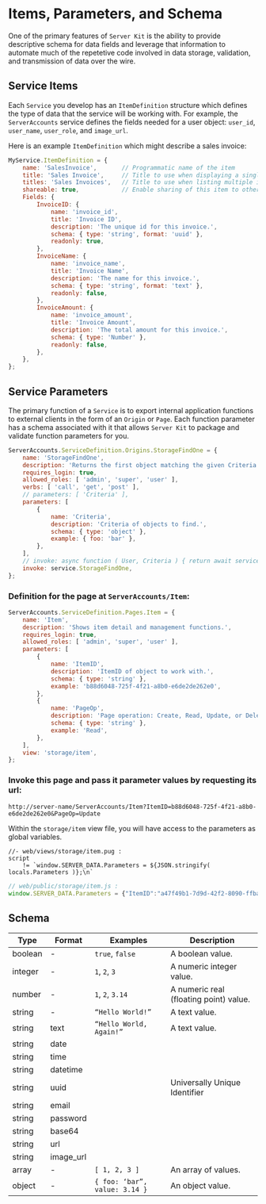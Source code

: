 
# Items, Parameters, and Schema


One of the primary features of `Server Kit` is the ability to provide descriptive schema for
data fields and leverage that information to automate much of the repetetive code involved
in data storage, validation, and transmission of data over the wire.


Service Items
---------------------------------------------------------------------

Each `Service` you develop has an `ItemDefinition` structure which defines the type of data that
the service will be working with.
For example, the `ServerAccounts` service defines the fields needed for a user object:
`user_id`, `user_name`, `user_role`, and `image_url`.

Here is an example `ItemDefinition` which might describe a sales invoice:
```js
MyService.ItemDefinition = {
	name: 'SalesInvoice',		// Programmatic name of the item
	title: 'Sales Invoice',		// Title to use when displaying a single item in the UI
	titles: 'Sales Invoices',	// Title to use when listing multiple items in the UI
	shareable: true,			// Enable sharing of this item to other users
	Fields: {
		InvoiceID: {
			name: 'invoice_id',
			title: 'Invoice ID',
			description: 'The unique id for this invoice.',
			schema: { type: 'string', format: 'uuid' },
			readonly: true,
		},
		InvoiceName: {
			name: 'invoice_name',
			title: 'Invoice Name',
			description: 'The name for this invoice.',
			schema: { type: 'string', format: 'text' },
			readonly: false,
		},
		InvoiceAmount: {
			name: 'invoice_amount',
			title: 'Invoice Amount',
			description: 'The total amount for this invoice.',
			schema: { type: 'Number' },
			readonly: false,
		},
	},
};
```


Service Parameters
---------------------------------------------------------------------

The primary function of a `Service` is to export internal application functions to external clients
in the form of an `Origin` or `Page`.
Each function parameter has a schema associated with it that allows `Server Kit` to package and
validate function parameters for you.

```js
ServerAccounts.ServiceDefinition.Origins.StorageFindOne = {
	name: 'StorageFindOne',
	description: 'Returns the first object matching the given Criteria.',
	requires_login: true,
	allowed_roles: [ 'admin', 'super', 'user' ],
	verbs: [ 'call', 'get', 'post' ],
	// parameters: [ 'Criteria' ],
	parameters: [
		{
			name: 'Criteria',
			description: 'Criteria of objects to find.',
			schema: { type: 'object' },
			example: { foo: 'bar' },
		},
	],
	// invoke: async function ( User, Criteria ) { return await service.StorageFindOne( User, Criteria ); },
	invoke: service.StorageFindOne,
};
```

### Definition for the page at `ServerAccounts/Item`:

```js
ServerAccounts.ServiceDefinition.Pages.Item = {
	name: 'Item',
	description: 'Shows item detail and management functions.',
	requires_login: true,
	allowed_roles: [ 'admin', 'super', 'user' ],
	parameters: [
		{
			name: 'ItemID',
			description: 'ItemID of object to work with.',
			schema: { type: 'string' },
			example: 'b88d6048-725f-4f21-a8b0-e6de2de262e0',
		},
		{
			name: 'PageOp',
			description: 'Page operation: Create, Read, Update, or Delete',
			schema: { type: 'string' },
			example: 'Read',
		},
	],
	view: 'storage/item',
};
```

### Invoke this page and pass it parameter values by requesting its url:

```url
http://server-name/ServerAccounts/Item?ItemID=b88d6048-725f-4f21-a8b0-e6de2de262e0&PageOp=Update
```

Within the `storage/item` view file, you will have access to the parameters as global variables.
```pug
//- web/views/storage/item.pug :
script
	!= `window.SERVER_DATA.Parameters = ${JSON.stringify( locals.Parameters )};\n`
```

```js
// web/public/storage/item.js :
window.SERVER_DATA.Parameters = {"ItemID":"a47f49b1-7d9d-42f2-8090-ffba67b20c7a","PageOp":"Update"};
```




Schema
---------------------------------------------------------------------




| Type    | Format    | Examples                      | Description                            |
|---------|-----------|-------------------------------|----------------------------------------|
| boolean | -         | `true`, `false`               | A boolean value.                       |
| integer | -         | `1`, `2`, `3`                 | A numeric integer value.               |
| number  | -         | `1`, `2`, `3.14`              | A numeric real (floating point) value. |
| string  | -         | `“Hello World!”`              | A text value.                          |
| string  | text      | `“Hello World, Again!”`       | A text value.                          |
| string  | date      |                               |                                        |
| string  | time      |                               |                                        |
| string  | datetime  |                               |                                        |
| string  | uuid      |                               | Universally Unique Identifier          |
| string  | email     |                               |                                        |
| string  | password  |                               |                                        |
| string  | base64    |                               |                                        |
| string  | url       |                               |                                        |
| string  | image_url |                               |                                        |
| array   | -         | `[ 1, 2, 3 ]`                 | An array of values.                    |
| object  | -         | `{ foo: ‘bar”, value: 3.14 }` | An object value.                       |



